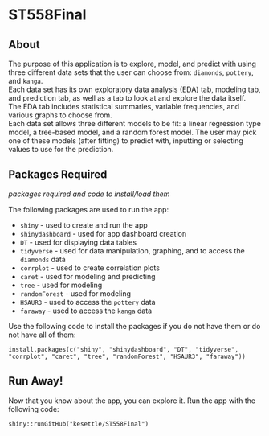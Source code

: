 # ST558Final

## About

The purpose of this application is to explore, model, and predict with using three different data sets that the user can choose from: `diamonds`, `pottery`, and `kanga`.  
Each data set has its own exploratory data analysis (EDA) tab, modeling tab, and prediction tab, as well as a tab to look at and explore the data itself.  
The EDA tab includes statistical summaries, variable frequencies, and various graphs to choose from.  
Each data set allows three different models to be fit: a linear regression type model, a tree-based model, and a random forest model. The user may pick one of these models (after fitting) to predict with, inputting or selecting values to use for the prediction.

## Packages Required

*packages required and code to install/load them*

The following packages are used to run the app: 
- `shiny` - used to create and run the app
- `shinydashboard` - used for app dashboard creation
- `DT` - used for displaying data tables
- `tidyverse` - used for data manipulation, graphing, and to access the `diamonds` data
- `corrplot` - used to create correlation plots
- `caret` - used for modeling and predicting
- `tree` - used for modeling
- `randomForest` - used for modeling
- `HSAUR3` - used to access the `pottery` data
- `faraway` - used to access the `kanga` data


Use the following code to install the packages if you do not have them or do not have all of them:

```{r}
install.packages(c("shiny", "shinydashboard", "DT", "tidyverse", "corrplot", "caret", "tree", "randomForest", "HSAUR3", "faraway"))
```

## Run Away!

Now that you know about the app, you can explore it. Run the app with the following code:

```{r}
shiny::runGitHub("kesettle/ST558Final")
```
